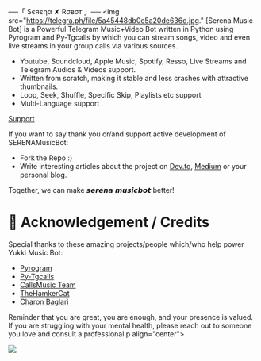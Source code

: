 



──「 Sєяєηα ✘ Rσвσт 」──
<img src="https://telegra.ph/file/5a45448db0e5a20de636d.jpg."
[Serena Music Bot] is a Powerful Telegram Music+Video Bot written in Python using Pyrogram and Py-Tgcalls by which you can stream songs, video and even live streams in your group calls via various sources.

* Youtube, Soundcloud, Apple Music, Spotify, Resso, Live Streams and Telegram Audios & Videos support.
* Written from scratch, making it stable and less crashes with attractive thumbnails.
* Loop, Seek, Shuffle, Specific Skip, Playlists etc support
* Multi-Language support

[ Support](https://t.me/serena_x_SUPPORT)

If you want to say thank you or/and support active development of SERENAMusicBot:

- Fork the Repo :)
- Write interesting articles about the project on [Dev.to](https://dev.to/), [Medium](https://medium.com/) or your personal blog.

Together, we can make 𝙨𝙚𝙧𝙚𝙣𝙖 𝙢𝙪𝙨𝙞𝙘𝙗𝙤𝙩 better!
# 📑 Acknowledgement / Credits

Special thanks to these amazing projects/people which/who help power Yukki Music Bot:

- [Pyrogram](https://github.com/pyrogram/pyrogram)
- [Py-Tgcalls](https://github.com/pytgcalls/pytgcalls)
- [CallsMusic Team](https://github.com/Callsmusic)
- [TheHamkerCat](https://github.com/TheHamkerCat)
- [Charon Baglari](https://github.com/XCBv021)


Reminder that you are great, you are enough, and your presence is valued. If you are struggling with your mental health, please reach out to someone you love and consult a professional.p align="center">

  <img src="https://telegra.ph/file/5a45448db0e5a20de636d.jpg">


